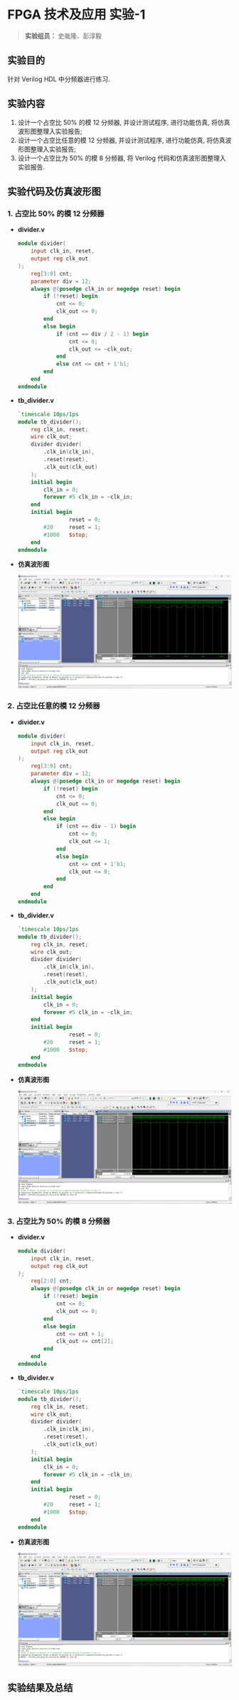 # FPGA 技术及应用 实验-1

> **实验组员：** 史胤隆、彭淳毅

## 实验目的

针对 Verilog HDL 中分频器进行练习.

## 实验内容

1. 设计一个占空比 50% 的模 12 分频器, 并设计测试程序, 进行功能仿真, 将仿真波形图整理入实验报告;
1. 设计一个占空比任意的模 12 分频器, 并设计测试程序, 进行功能仿真, 将仿真波形图整理入实验报告;
1. 设计一个占空比为 50% 的模 8 分频器, 将 Verilog 代码和仿真波形图整理入实验报告.

## 实验代码及仿真波形图

### 1. 占空比 50% 的模 12 分频器

- **divider.v**

  ```Verilog
  module divider(
      input clk_in, reset,
      output reg clk_out
  );
      reg[3:0] cnt;
      parameter div = 12;
      always @(posedge clk_in or negedge reset) begin
          if (!reset) begin
              cnt <= 0;
              clk_out <= 0;
          end
          else begin
              if (cnt == div / 2 - 1) begin
                  cnt <= 0;
                  clk_out <= ~clk_out;
              end
              else cnt <= cnt + 1'b1;
          end
      end
  endmodule

  ```

- **tb_divider.v**

  ```Verilog
  `timescale 10ps/1ps
  module tb_divider();
      reg clk_in, reset;
      wire clk_out;
      divider divider(
          .clk_in(clk_in),
          .reset(reset),
          .clk_out(clk_out)
      );
      initial begin
          clk_in = 0;
          forever #5 clk_in = ~clk_in;
      end
      initial begin
                  reset = 0;
          #20     reset = 1;
          #1000   $stop;
      end
  endmodule

  ```

- **仿真波形图**

  ![01](./01.png)

### 2. 占空比任意的模 12 分频器

- **divider.v**

  ```Verilog
  module divider(
      input clk_in, reset,
      output reg clk_out
  );
      reg[3:0] cnt;
      parameter div = 12;
      always @(posedge clk_in or negedge reset) begin
          if (!reset) begin
              cnt <= 0;
              clk_out <= 0;
          end
          else begin
              if (cnt == div - 1) begin
                  cnt <= 0;
                  clk_out <= 1;
              end
              else begin
                  cnt <= cnt + 1'b1;
                  clk_out <= 0;
              end
          end
      end
  endmodule

  ```

- **tb_divider.v**

  ```Verilog
  `timescale 10ps/1ps
  module tb_divider();
      reg clk_in, reset;
      wire clk_out;
      divider divider(
          .clk_in(clk_in),
          .reset(reset),
          .clk_out(clk_out)
      );
      initial begin
          clk_in = 0;
          forever #5 clk_in = ~clk_in;
      end
      initial begin
                  reset = 0;
          #20     reset = 1;
          #1000   $stop;
      end
  endmodule

  ```

- **仿真波形图**

  ![02](./02.png)

### 3. 占空比为 50% 的模 8 分频器

- **divider.v**

  ```Verilog
  module divider(
      input clk_in, reset,
      output reg clk_out
  );
      reg[2:0] cnt;
      always @(posedge clk_in or negedge reset) begin
          if (!reset) begin
              cnt <= 0;
              clk_out <= 0;
          end
          else begin
              cnt <= cnt + 1;
              clk_out <= cnt[2];
          end
      end
  endmodule

  ```

- **tb_divider.v**

  ```Verilog
  `timescale 10ps/1ps
  module tb_divider();
      reg clk_in, reset;
      wire clk_out;
      divider divider(
          .clk_in(clk_in),
          .reset(reset),
          .clk_out(clk_out)
      );
      initial begin
          clk_in = 0;
          forever #5 clk_in = ~clk_in;
      end
      initial begin
                  reset = 0;
          #20     reset = 1;
          #1000   $stop;
      end
  endmodule

  ```

- **仿真波形图**

  ![03](./03.png)

## 实验结果及总结
